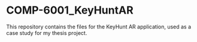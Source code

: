 # COMP-6001_KeyHuntAR
This repository contains the files for the KeyHunt AR application, used as a case study for my thesis project.
